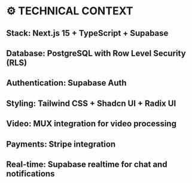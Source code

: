 # ⚙️ TECHNICAL CONTEXT

## **Stack**: Next.js 15 + TypeScript + Supabase
## **Database**: PostgreSQL with Row Level Security (RLS)
## **Authentication**: Supabase Auth
## **Styling**: Tailwind CSS + Shadcn UI + Radix UI
## **Video**: MUX integration for video processing
## **Payments**: Stripe integration
## **Real-time**: Supabase realtime for chat and notifications
